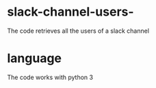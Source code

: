 # slack-channel-users-
The code retrieves all the users of a slack channel 
# language
The code works with python 3 
